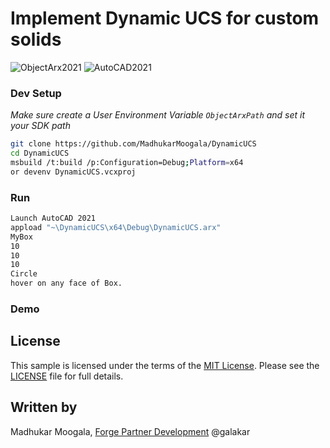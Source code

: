 # Implement Dynamic UCS for custom solids

![ObjectArx2021](https://img.shields.io/badge/ObjectARX-2021-green)
![AutoCAD2021](https://img.shields.io/badge/AutoCAD-2021-green)



### Dev Setup

*Make sure create a User Environment Variable `ObjectArxPath` and set it your SDK path*

```bash
git clone https://github.com/MadhukarMoogala/DynamicUCS
cd DynamicUCS
msbuild /t:build /p:Configuration=Debug;Platform=x64
or devenv DynamicUCS.vcxproj
```

### Run

```bash
Launch AutoCAD 2021
appload "~\DynamicUCS\x64\Debug\DynamicUCS.arx"
MyBox
10
10
10
Circle
hover on any face of Box.
```

### Demo



## License

This sample is licensed under the terms of the [MIT License](http://opensource.org/licenses/MIT). Please see the [LICENSE](https://github.com/MadhukarMoogala/design-migration/blob/master/LICENSE) file for full details.

## Written by

Madhukar Moogala, [Forge Partner Development](http://forge.autodesk.com/) @galakar



